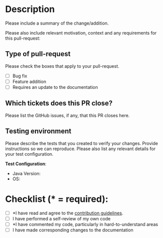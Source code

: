 # Description
Please include a summary of the change/addition.

Please also include relevant motivation, context and any requirements for this pull-request:

## Type of pull-request
Please check the boxes that apply to your pull-request.

- [ ] Bug fix
- [ ] Feature addition
- [ ] Requires an update to the documentation

## Which tickets does this PR close?
Please list the GitHub issues, if any, that this PR closes here.

## Testing environment
Please describe the tests that you created to verify your changes. 
Provide instructions so we can reproduce. Please also list any relevant details for your test configuration.

**Test Configuration**:
* Java Version:
* OS:

# Checklist (* = required):
- [ ] *I have read and agree to the [contribution guidelines](CONTRIBUTING.md).
- [ ] I have performed a self-review of my own code
- [ ] *I have commented my code, particularly in hard-to-understand areas
- [ ] I have made corresponding changes to the documentation